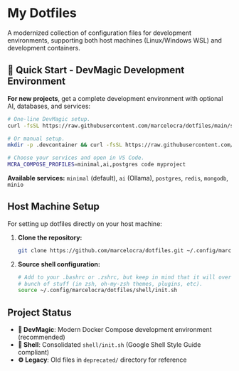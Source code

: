 # My Dotfiles

A modernized collection of configuration files for development environments, supporting both host machines (Linux/Windows WSL) and development containers.

## 🚀 Quick Start - DevMagic Development Environment

**For new projects**, get a complete development environment with optional AI, databases, and services:

```bash
# One-line DevMagic setup.
curl -fsSL https://raw.githubusercontent.com/marcelocra/dotfiles/main/setup/devmagic.sh | bash

# Or manual setup.
mkdir -p .devcontainer && curl -fsSL https://raw.githubusercontent.com/marcelocra/dotfiles/main/.devcontainer/devcontainer.json -o .devcontainer/devcontainer.json

# Choose your services and open in VS Code.
MCRA_COMPOSE_PROFILES=minimal,ai,postgres code myproject
```

**Available services:** `minimal` (default), `ai` (Ollama), `postgres`, `redis`, `mongodb`, `minio`

## Host Machine Setup

For setting up dotfiles directly on your host machine:

1. **Clone the repository:**

   ```sh
   git clone https://github.com/marcelocra/dotfiles.git ~/.config/marcelocra/dotfiles
   ```

2. **Source shell configuration:**
   ```sh
   # Add to your .bashrc or .zshrc, but keep in mind that it will override a
   # bunch of stuff (in zsh, oh-my-zsh themes, plugins, etc).
   source ~/.config/marcelocra/dotfiles/shell/init.sh
   ```

## Project Status

- **🚀 DevMagic**: Modern Docker Compose development environment (recommended)
- **🐚 Shell**: Consolidated `shell/init.sh` (Google Shell Style Guide compliant)
- **⚙️ Legacy**: Old files in `deprecated/` directory for reference
